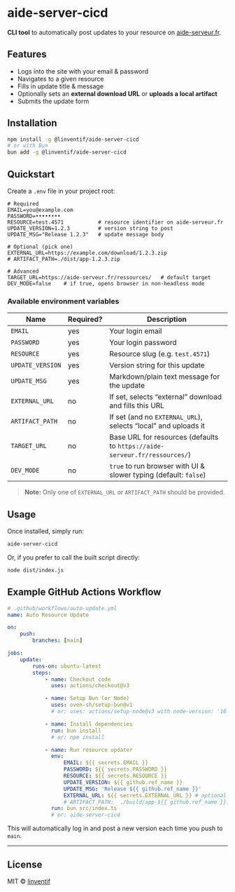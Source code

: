 # aide-server-cicd

**CLI tool** to automatically post updates to your resource on [aide-serveur.fr](https://aide-serveur.fr).

## Features

-   Logs into the site with your email & password
-   Navigates to a given resource
-   Fills in update title & message
-   Optionally sets an **external download URL** or **uploads a local artifact**
-   Submits the update form

## Installation

```bash
npm install -g @linventif/aide-server-cicd
# or with Bun
bun add -g @linventif/aide-server-cicd
```

## Quickstart

Create a `.env` file in your project root:

```dotenv
# Required
EMAIL=you@example.com
PASSWORD=••••••••
RESOURCE=test.4571           # resource identifier on aide-serveur.fr
UPDATE_VERSION=1.2.3         # version string to post
UPDATE_MSG="Release 1.2.3"   # update message body

# Optional (pick one)
EXTERNAL_URL=https://example.com/download/1.2.3.zip
# ARTIFACT_PATH=./dist/app-1.2.3.zip

# Advanced
TARGET_URL=https://aide-serveur.fr/ressources/   # default target
DEV_MODE=false    # if true, opens browser in non-headless mode
```

### Available environment variables

| Name             | Required? | Description                                                                |
| ---------------- | --------- | -------------------------------------------------------------------------- |
| `EMAIL`          | yes       | Your login email                                                           |
| `PASSWORD`       | yes       | Your login password                                                        |
| `RESOURCE`       | yes       | Resource slug (e.g. `test.4571`)                                           |
| `UPDATE_VERSION` | yes       | Version string for this update                                             |
| `UPDATE_MSG`     | yes       | Markdown/plain text message for the update                                 |
| `EXTERNAL_URL`   | no        | If set, selects “external” download and fills this URL                     |
| `ARTIFACT_PATH`  | no        | If set (and no `EXTERNAL_URL`), selects “local” and uploads it             |
| `TARGET_URL`     | no        | Base URL for resources (defaults to `https://aide-serveur.fr/ressources/`) |
| `DEV_MODE`       | no        | `true` to run browser with UI & slower typing (default: `false`)           |

> **Note:** Only one of `EXTERNAL_URL` or `ARTIFACT_PATH` should be provided.

## Usage

Once installed, simply run:

```bash
aide-server-cicd
```

Or, if you prefer to call the built script directly:

```bash
node dist/index.js
```

## Example GitHub Actions Workflow

```yaml
# .github/workflows/auto-update.yml
name: Auto Resource Update

on:
    push:
        branches: [main]

jobs:
    update:
        runs-on: ubuntu-latest
        steps:
            - name: Checkout code
              uses: actions/checkout@v3

            - name: Setup Bun (or Node)
              uses: oven-sh/setup-bun@v1
              # or: uses: actions/setup-node@v3 with node-version: '16'

            - name: Install dependencies
              run: bun install
              # or: npm install

            - name: Run resource updater
              env:
                  EMAIL: ${{ secrets.EMAIL }}
                  PASSWORD: ${{ secrets.PASSWORD }}
                  RESOURCE: ${{ secrets.RESOURCE }}
                  UPDATE_VERSION: ${{ github.ref_name }}
                  UPDATE_MSG: 'Release ${{ github.ref_name }}'
                  EXTERNAL_URL: ${{ secrets.EXTERNAL_URL }} # optional
                  # ARTIFACT_PATH:  ./build/app-${{ github.ref_name }}.zip
              run: bun src/index.ts
              # or: aide-server-cicd
```

This will automatically log in and post a new version each time you push to `main`.

---

## License

MIT © [linventif](https://github.com/linventif/aide-server-cicd)
